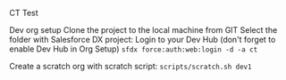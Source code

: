 CT Test

Dev org setup
Clone the project to the local machine from GIT
Select the folder with Salesforce DX project:
Login to your Dev Hub (don't forget to enable Dev Hub in Org Setup)
`sfdx force:auth:web:login -d -a ct`

Create a scratch org with scratch script:
`scripts/scratch.sh dev1`
